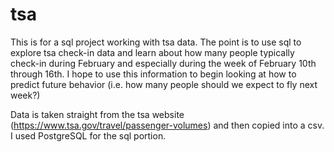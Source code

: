 # tsa
This is for a sql project working with tsa data. The point is to use sql to explore tsa check-in data and learn about how many people typically check-in during February and especially during the week of February 10th through 16th. I hope to use this information to begin looking at how to predict future behavior (i.e. how many people should we expect to fly next week?) 

Data is taken straight from the tsa website (https://www.tsa.gov/travel/passenger-volumes) and then copied into a csv. I used PostgreSQL for the sql portion. 
